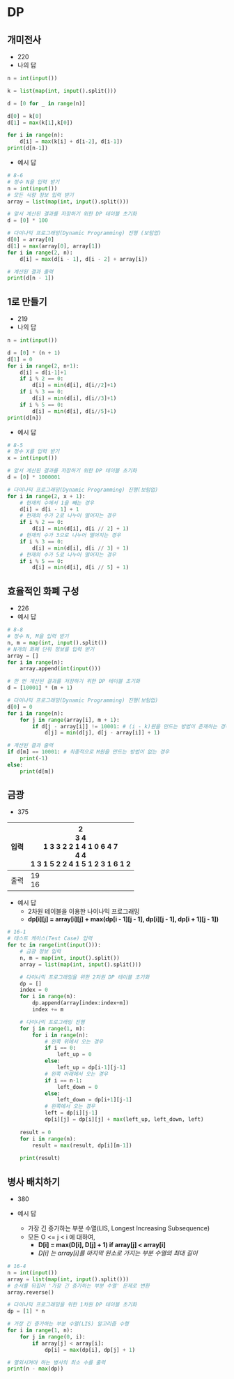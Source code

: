 # DP
## 개미전사
* 220
* 나의 답
```py
n = int(input())

k = list(map(int, input().split()))

d = [0 for _ in range(n)]

d[0] = k[0]
d[1] = max(k[1],k[0])

for i in range(n):
    d[i] = max(k[i] + d[i-2], d[i-1])
print(d[n-1])
```

* 예시 답
```py
# 8-6
# 정수 N을 입력 받기
n = int(input())
# 모든 식량 정보 입력 받기
array = list(map(int, input().split()))

# 앞서 계산된 결과를 저장하기 위한 DP 테이블 초기화
d = [0] * 100

# 다이나믹 프로그래밍(Dynamic Programming) 진행 (보텀업)
d[0] = array[0]
d[1] = max(array[0], array[1]) 
for i in range(2, n):
    d[i] = max(d[i - 1], d[i - 2] + array[i])

# 계산된 결과 출력
print(d[n - 1])
```

## 1로 만들기
* 219
* 나의 답
```py
n = int(input())

d = [0] * (n + 1)
d[1] = 0
for i in range(2, n+1):
    d[i] = d[i-1]+1
    if i % 2 == 0:
        d[i] = min(d[i], d[i//2]+1)
    if i % 3 == 0:
        d[i] = min(d[i], d[i//3]+1)
    if i % 5 == 0:
        d[i] = min(d[i], d[i//5]+1)
print(d[n])
```

* 예시 답
```py
# 8-5
# 정수 X를 입력 받기
x = int(input())

# 앞서 계산된 결과를 저장하기 위한 DP 테이블 초기화
d = [0] * 1000001

# 다이나믹 프로그래밍(Dynamic Programming) 진행(보텀업)
for i in range(2, x + 1):
    # 현재의 수에서 1을 빼는 경우
    d[i] = d[i - 1] + 1
    # 현재의 수가 2로 나누어 떨어지는 경우
    if i % 2 == 0:
        d[i] = min(d[i], d[i // 2] + 1)
    # 현재의 수가 3으로 나누어 떨어지는 경우
    if i % 3 == 0:
        d[i] = min(d[i], d[i // 3] + 1)
    # 현재의 수가 5로 나누어 떨어지는 경우
    if i % 5 == 0:
        d[i] = min(d[i], d[i // 5] + 1)
```

## 효율적인 화폐 구성
* 226
* 예시 답
```py
# 8-8
# 정수 N, M을 입력 받기
n, m = map(int, input().split())
# N개의 화폐 단위 정보를 입력 받기
array = []
for i in range(n):
    array.append(int(input()))

# 한 번 계산된 결과를 저장하기 위한 DP 테이블 초기화
d = [10001] * (m + 1)

# 다이나믹 프로그래밍(Dynamic Programming) 진행(보텀업)
d[0] = 0
for i in range(n):
    for j in range(array[i], m + 1):
        if d[j - array[i]] != 10001: # (i - k)원을 만드는 방법이 존재하는 경우
            d[j] = min(d[j], d[j - array[i]] + 1)

# 계산된 결과 출력
if d[m] == 10001: # 최종적으로 M원을 만드는 방법이 없는 경우
    print(-1)
else:
    print(d[m])
```

## 금광
* 375

| 입력 | 2<br>3 4<br>1 3 3 2 2 1 4 1 0 6 4 7<br>4 4<br>1 3 1 5 2 2 4 1 5 1 2 3 1 6 1 2 |
|:-:|-|
| 출력| 19<br>16 |

* 예시 답
    * 2차원 테이블을 이용한 나이나믹 프로그래밍
    * **dp[i][j] = array[i][j] + max(dp[i - 1][j - 1], dp[i][j - 1], dp[i + 1][j - 1])**
```py
# 16-1
# 테스트 케이스(Test Case) 입력
for tc in range(int(input())):
    # 금광 정보 입력
    n, m = map(int, input().split())
    array = list(map(int, input().split()))

    # 다이나믹 프로그래밍을 위한 2차원 DP 테이블 초기화
    dp = []
    index = 0
    for i in range(n):
        dp.append(array[index:index+m])
        index += m

    # 다이나믹 프로그래밍 진행
    for j in range(1, m):
        for i in range(n):
            # 왼쪽 위에서 오는 경우
            if i == 0:
                left_up = 0
            else:
                left_up = dp[i-1][j-1]
            # 왼쪽 아래에서 오는 경우
            if i == n-1:
                left_down = 0
            else:
                left_down = dp[i+1][j-1]
            # 왼쪽에서 오는 경우
            left = dp[i][j-1]
            dp[i][j] = dp[i][j] + max(left_up, left_down, left)
    
    result = 0
    for i in range(n):
        result = max(result, dp[i][m-1])
    
    print(result)
```

## 병사 배치하기
* 380

* 예시 답
    * 가장 긴 증가하는 부분 수열(LIS, Longest Increasing Subsequence)
    * 모든 O <= j < i 에 대하여,
        * **D[i] = max(D[i], D[j] + 1) if array[j] < array[i]**
        * *D[i] 는 array[i]를 마지막 원소로 가지는 부분 수열의 최대 길이*
```py
# 16-4
n = int(input())
array = list(map(int, input().split()))
# 순서를 뒤집어 '가장 긴 증가하는 부분 수열' 문제로 변환
array.reverse()

# 다이나믹 프로그래밍을 위한 1차원 DP 테이블 초기화
dp = [1] * n

# 가장 긴 증가하는 부분 수열(LIS) 알고리즘 수행
for i in range(1, n):
    for j in range(0, i):
        if array[j] < array[i]:
            dp[i] = max(dp[i], dp[j] + 1)

# 열외시켜야 하는 병사의 최소 수를 출력
print(n - max(dp))
```